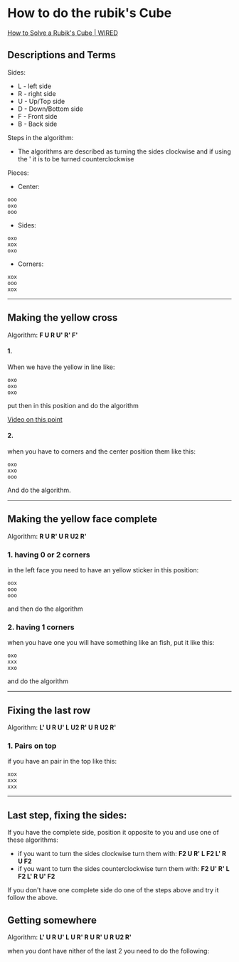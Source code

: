 # How to do the rubik's Cube

[How to Solve a Rubik's Cube | WIRED](https://www.youtube.com/watch?v=R-R0KrXvWbc)


## Descriptions and Terms

Sides: 

- L - left side
- R - right side
- U - Up/Top side
- D - Down/Bottom side
- F - Front side
- B - Back side

Steps in the algorithm:
- The algorithms are described as turning the sides clockwise  and if using the ' it is to be turned counterclockwise


Pieces:

- Center:
```
ooo
oxo
ooo
```
- Sides:
```
oxo
xox
oxo
```
- Corners:
```
xox
ooo
xox
```

---

## Making the yellow cross

Algorithm: **F U R U' R' F'**

#### 1.
When we have the yellow in line like:
```
oxo
oxo
oxo
```

put then in this position and do the algorithm

[Video on this point](https://youtu.be/R-R0KrXvWbc?t=1021)


#### 2.
when you have to corners and the center position them like this:
```
oxo
xxo
ooo
```
And do the algorithm.

---

## Making the yellow face complete

Algorithm: **R U R' U R U2 R'**

### 1. having 0 or 2 corners

in the left face you need to have an yellow sticker in this position:

```
oox
ooo
ooo
```
and then do the algorithm

### 2. having 1 corners

when you have one you will have something like an fish, put it like this:

```
oxo
xxx
xxo
```
and do the algorithm

---

## Fixing the last row

Algorithm: **L' U R U' L U2 R' U R U2 R'**

### 1. Pairs on top

if you have an pair in the top like this:

```
xox
xxx
xxx
```
---

## Last step, fixing the sides:

If you have the complete side, position it opposite to you and use one of these algorithms:
 - if you want to turn the sides clockwise turn them with: **F2 U R' L F2 L' R U F2**
 - if you want to turn the sides counterclockwise turn them with: **F2 U' R' L F2 L' R U' F2**

If you don't have one complete side do one of the steps above and try it follow the above.


## Getting somewhere

Algorithm: **L' U R U' L U R' R U R' U R U2 R'**

when you dont have nither of the last 2 you need to do the following:


